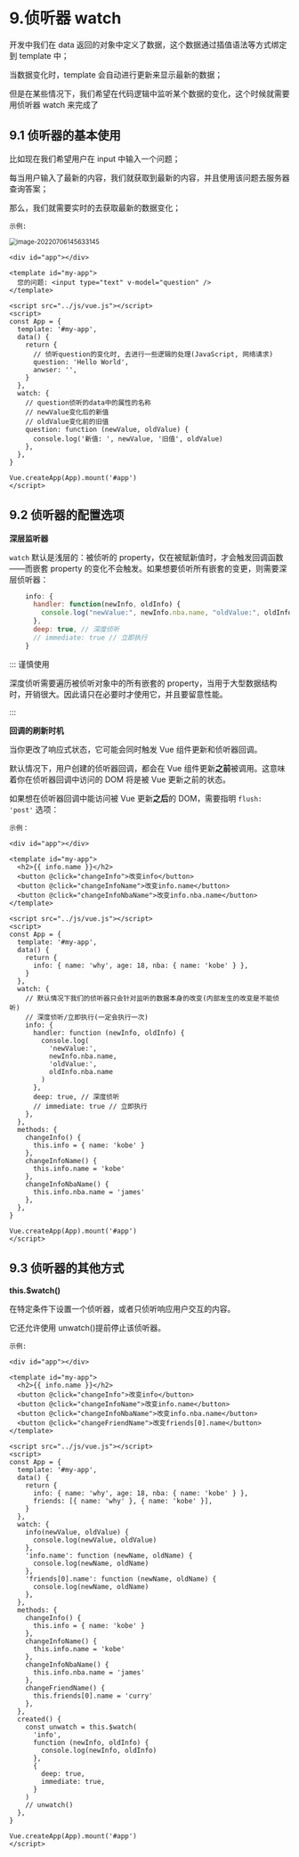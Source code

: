 # 9.侦听器 watch

开发中我们在 data 返回的对象中定义了数据，这个数据通过插值语法等方式绑定到 template 中；

当数据变化时，template 会自动进行更新来显示最新的数据；

但是在某些情况下，我们希望在代码逻辑中监听某个数据的变化，这个时候就需要用侦听器 watch 来完成了

## 9.1 侦听器的基本使用

比如现在我们希望用户在 input 中输入一个问题；

每当用户输入了最新的内容，我们就获取到最新的内容，并且使用该问题去服务器查询答案；

那么，我们就需要实时的去获取最新的数据变化；

`示例:`

<img src="../../vue/image-20220706145633145.png" alt="image-20220706145633145" style="zoom: 80%;" />

```vue
<div id="app"></div>

<template id="my-app">
  您的问题: <input type="text" v-model="question" />
</template>

<script src="../js/vue.js"></script>
<script>
const App = {
  template: '#my-app',
  data() {
    return {
      // 侦听question的变化时, 去进行一些逻辑的处理(JavaScript, 网络请求)
      question: 'Hello World',
      anwser: '',
    }
  },
  watch: {
    // question侦听的data中的属性的名称
    // newValue变化后的新值
    // oldValue变化前的旧值
    question: function (newValue, oldValue) {
      console.log('新值: ', newValue, '旧值', oldValue)
    },
  },
}

Vue.createApp(App).mount('#app')
</script>
```

## 9.2 侦听器的配置选项

**深层监听器**

`watch` 默认是浅层的：被侦听的 property，仅在被赋新值时，才会触发回调函数——而嵌套 property 的变化不会触发。如果想要侦听所有嵌套的变更，则需要深层侦听器：

```js
    info: {
      handler: function(newInfo, oldInfo) {
        console.log("newValue:", newInfo.nba.name, "oldValue:", oldInfo.nba.name);
      },
      deep: true, // 深度侦听
      // immediate: true // 立即执行
    }
```

::: 谨慎使用

深度侦听需要遍历被侦听对象中的所有嵌套的 property，当用于大型数据结构时，开销很大。因此请只在必要时才使用它，并且要留意性能。

:::

**回调的刷新时机**

当你更改了响应式状态，它可能会同时触发 Vue 组件更新和侦听器回调。

默认情况下，用户创建的侦听器回调，都会在 Vue 组件更新**之前**被调用。这意味着你在侦听器回调中访问的 DOM 将是被 Vue 更新之前的状态。

如果想在侦听器回调中能访问被 Vue 更新**之后**的 DOM，需要指明 `flush: 'post'` 选项：

`示例：`

```vue
<div id="app"></div>

<template id="my-app">
  <h2>{{ info.name }}</h2>
  <button @click="changeInfo">改变info</button>
  <button @click="changeInfoName">改变info.name</button>
  <button @click="changeInfoNbaName">改变info.nba.name</button>
</template>

<script src="../js/vue.js"></script>
<script>
const App = {
  template: '#my-app',
  data() {
    return {
      info: { name: 'why', age: 18, nba: { name: 'kobe' } },
    }
  },
  watch: {
    // 默认情况下我们的侦听器只会针对监听的数据本身的改变(内部发生的改变是不能侦听)
    // 深度侦听/立即执行(一定会执行一次)
    info: {
      handler: function (newInfo, oldInfo) {
        console.log(
          'newValue:',
          newInfo.nba.name,
          'oldValue:',
          oldInfo.nba.name
        )
      },
      deep: true, // 深度侦听
      // immediate: true // 立即执行
    },
  },
  methods: {
    changeInfo() {
      this.info = { name: 'kobe' }
    },
    changeInfoName() {
      this.info.name = 'kobe'
    },
    changeInfoNbaName() {
      this.info.nba.name = 'james'
    },
  },
}

Vue.createApp(App).mount('#app')
</script>
```

## 9.3 侦听器的其他方式

**this.$watch()**

在特定条件下设置一个侦听器，或者只侦听响应用户交互的内容。

它还允许使用 unwatch()提前停止该侦听器。

`示例:`

```vue
<div id="app"></div>

<template id="my-app">
  <h2>{{ info.name }}</h2>
  <button @click="changeInfo">改变info</button>
  <button @click="changeInfoName">改变info.name</button>
  <button @click="changeInfoNbaName">改变info.nba.name</button>
  <button @click="changeFriendName">改变friends[0].name</button>
</template>

<script src="../js/vue.js"></script>
<script>
const App = {
  template: '#my-app',
  data() {
    return {
      info: { name: 'why', age: 18, nba: { name: 'kobe' } },
      friends: [{ name: 'why' }, { name: 'kobe' }],
    }
  },
  watch: {
    info(newValue, oldValue) {
      console.log(newValue, oldValue)
    },
    'info.name': function (newName, oldName) {
      console.log(newName, oldName)
    },
    'friends[0].name': function (newName, oldName) {
      console.log(newName, oldName)
    },
  },
  methods: {
    changeInfo() {
      this.info = { name: 'kobe' }
    },
    changeInfoName() {
      this.info.name = 'kobe'
    },
    changeInfoNbaName() {
      this.info.nba.name = 'james'
    },
    changeFriendName() {
      this.friends[0].name = 'curry'
    },
  },
  created() {
    const unwatch = this.$watch(
      'info',
      function (newInfo, oldInfo) {
        console.log(newInfo, oldInfo)
      },
      {
        deep: true,
        immediate: true,
      }
    )
    // unwatch()
  },
}

Vue.createApp(App).mount('#app')
</script>
```
